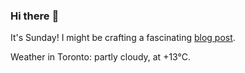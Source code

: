 ### Hi there :wave:

It's Sunday! I might be crafting a fascinating [blog post](https://www.benjaminwuethrich.dev).

Weather in Toronto: partly cloudy, at +13°C.
